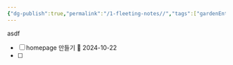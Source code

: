 ```yaml
---
{"dg-publish":true,"permalink":"/1-fleeting-notes//","tags":["gardenEntry"]}
---
```



asdf
- [ ] homepage 만들기 📅 2024-10-22  
- [ ] 